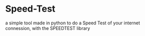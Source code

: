 # Speed-Test
a simple tool made in python to do a Speed Test of your internet connession, with the SPEEDTEST library
